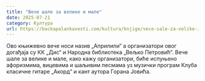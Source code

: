 ```yaml
---
title: "Вече шале за велике и мале"
date: 2025-07-21
category: Култура
url: https://backapalankavesti.com/kultura/knjige/vece-sale-za-velike-i-male/
---
```


Ово књижевно вече носи назив „Априлили“ а организатори овог догађаја су КК „Дис“ и Народна библиотека „Вељко Петровић“. Вече шале за велике и мале, како кажу организатори, биће испуњено афоризмима, вицевима и шаљивим песмама уз музички програм Клуба класичне гитаре „Акорд“ и кант аутора Горана Јовића.
